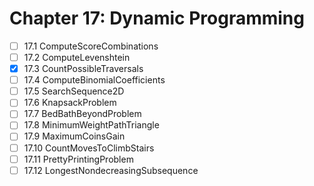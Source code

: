 # Chapter 17: Dynamic Programming

- [ ] 17.1 ComputeScoreCombinations
- [ ] 17.2 ComputeLevenshtein
- [X] 17.3 CountPossibleTraversals
- [ ] 17.4 ComputeBinomialCoefficients
- [ ] 17.5 SearchSequence2D
- [ ] 17.6 KnapsackProblem
- [ ] 17.7 BedBathBeyondProblem
- [ ] 17.8 MinimumWeightPathTriangle
- [ ] 17.9 MaximumCoinsGain
- [ ] 17.10 CountMovesToClimbStairs
- [ ] 17.11 PrettyPrintingProblem
- [ ] 17.12 LongestNondecreasingSubsequence